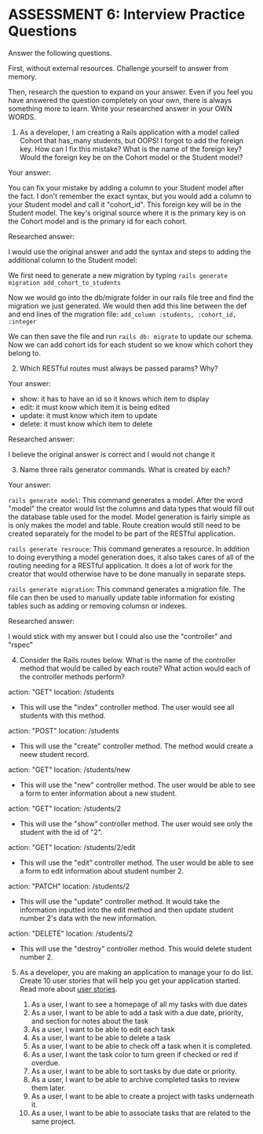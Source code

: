 # ASSESSMENT 6: Interview Practice Questions

Answer the following questions.

First, without external resources. Challenge yourself to answer from memory.

Then, research the question to expand on your answer. Even if you feel you have answered the question completely on your own, there is always something more to learn. Write your researched answer in your OWN WORDS.

1. As a developer, I am creating a Rails application with a model called Cohort that has_many students, but OOPS! I forgot to add the foreign key. How can I fix this mistake? What is the name of the foreign key? Would the foreign key be on the Cohort model or the Student model?

Your answer:

You can fix your mistake by adding a column to your Student model after the fact. I don't remember the exact syntax, but you would add a column to your Student model and call it "cohort_id". This foreign key will be in the Student model. The key's original source where it is the primary key is on the Cohort model and is the primary id for each cohort.

Researched answer:

I would use the original answer and add the syntax and steps to adding the additional column to the Student model:

We first need to generate a new migration by typing
`rails generate migration add_cohort_to_students`

Now we would go into the db/migrate folder in our rails file tree and find the migration we just generated. We would then add this line between the def and end lines of the migration file:
`add_column :students, :cohort_id, :integer`

We can then save the file and run `rails db: migrate` to update our schema. Now we can add cohort ids for each student so we know which cohort they belong to.


2. Which RESTful routes must always be passed params? Why?

Your answer:

- show: it has to have an id so it knows which item to dsplay
- edit: it must know which item it is being edited
- update: it must know which item to update
- delete: it must know which item to delete

Researched answer:

I believe the original answer is correct and I would not change it

3. Name three rails generator commands. What is created by each?

Your answer:

`rails generate model`: This command generates a model. After the word "model" the creator would list the columns and data types that would fill out the database table used for the model. Model generation is fairly simple as is only makes the model and table. Route creation would still need to be created separately for the model to be part of the RESTful application.

`rails generate resrouce`: This command generates a resource. In addition to doing everything a model generation does, it also takes cares of all of the routing needing for a RESTful application. It does a lot of work for the creator that would otherwise have to be done manually in separate steps.

`rails generate migration`: This command generates a migration file. The file can then be used to manually update table information for existing tables such as adding or removing columsn or indexes.

Researched answer:

I would stick with my answer but I could also use the "controller" and "rspec"

4. Consider the Rails routes below. What is the name of the controller method that would be called by each route? What action would each of the controller methods perform?

action: "GET" location: /students
- This will use the "index" controller method. The user would see all students with this method.

action: "POST" location: /students
- This will use the "create" controller method. The method would create a neew student record.

action: "GET" location: /students/new
- This will use the "new" controller method. The user would be able to see a form to enter information about a new student.

action: "GET" location: /students/2
- This will use the "show" controller method. The user would see only the student with the id of "2".

action: "GET" location: /students/2/edit
- This will use the "edit" controller method. The user would be able to see a form to edit information about student number 2.

action: "PATCH" location: /students/2
- This will use the "update" controller method. It would take the information inputted into the edit method and then update student number 2's data with the new information.

action: "DELETE" location: /students/2
- This will use the "destroy" controller method. This would delete student number 2.

5. As a developer, you are making an application to manage your to do list. Create 10 user stories that will help you get your application started. Read more about [user stories](https://www.atlassian.com/agile/project-management/user-stories).

    1. As a user, I want to see a homepage of all my tasks with due dates
    2. As a user, I want to be able to add a task with a due date, priority, and section for notes about the task
    3. As a user, I want to be able to edit each task
    4. As a user, I want to be able to delete a task
    5. As a user, I want to be able to check off a task when it is completed.
    6. As a user, I want the task color to turn green if checked or red if overdue.
    7. As a user, I want to be able to sort tasks by due date or priority.
    8. As a user, I want to be able to archive completed tasks to review them later.
    9. As a user, I want to be able to create a project with tasks underneath it.
    10. As a user, I want to be able to associate tasks that are related to the same project.
